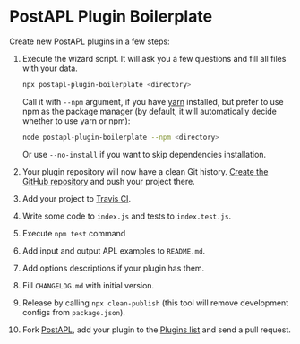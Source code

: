 # PostAPL Plugin Boilerplate

Сreate new PostAPL plugins in a few steps:

1. Execute the wizard script. It will ask you a few questions
   and fill all files with your data.

   ```sh
   npx postapl-plugin-boilerplate <directory>
   ```

   Call it with `--npm` argument, if you have [yarn](https://yarnpkg.com/) installed, but prefer to use npm as the package manager
   (by default, it will automatically decide whether to use yarn or npm):

   ```sh
   node postapl-plugin-boilerplate --npm <directory>
   ```

   Or use `--no-install` if you want to skip dependencies installation.

2. Your plugin repository will now have a clean Git history.
   [Create the GitHub repository](https://github.com/new)
   and push your project there.

3. Add your project to [Travis CI](https://travis-ci.org).

4. Write some code to `index.js` and tests to `index.test.js`.

5. Execute `npm test` command

6. Add input and output APL examples to `README.md`.

7. Add options descriptions if your plugin has them.

8. Fill `CHANGELOG.md` with initial version.

9. Release by calling `npx clean-publish`
   (this tool will remove development configs from `package.json`).

10. Fork [PostAPL](https://github.com/postapl/postapl), add your plugin to the
    [Plugins list](https://github.com/postapl/postapl/blob/main/docs/plugins.md)
    and send a pull request.
